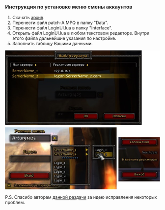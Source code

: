 ### Инструкция по установке меню смены аккаунтов

1. Скачать [архив](https://drive.google.com/open?id=1QADgoEqbR1m9dDdRDhXXLv7tHFpBXPjq).
2. Перенести файл patch-A.MPQ в папку "Data".
3. Перенести файл LoginUI.lua в папку "Interface".
4. Открыть файл LoginUI.lua в любом текстовом редакторе. Внутри этого файла дальнейшие указания по настройке.
5. Заполнить таблицу Вашими данными. 


![image1](assets\img\acc_menu_image.jpg)

P.S. Спасибо авторам [данной раздачи](https://rutracker.org/forum/viewtopic.php?t=5579876) за идею исправления некоторых проблем.